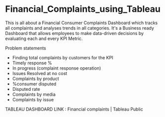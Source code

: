 # Financial_Complaints_using_Tableau
This is all about a Financial Consumer Complaints Dashboard which tracks all complaints and analyses trends in all categories. 
It's a Business ready Dashboard that allows employees to make data-driven decisions by evaluating each and every KPI Metric.

Problem statements
- Finding total complaints by customers for the KPI
- Timely response %
- In progress (complaint response operation)
- Issues Resolved at no cost
- Complaints by product
- %consumer disputed
- Disputed rate 
- Complaints by media
- Complaints by issue

TABLEAU DASHBOARD LINK : Financial complaints | Tableau Public


